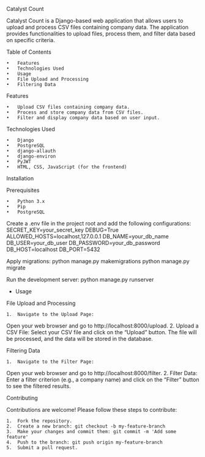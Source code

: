 Catalyst Count

Catalyst Count is a Django-based web application that allows users to upload and process CSV files containing company data. The application provides functionalities to upload files, process them, and filter data based on specific criteria.

Table of Contents

	•	Features
	•	Technologies Used
	•	Usage
	•	File Upload and Processing
	•	Filtering Data

Features

	•	Upload CSV files containing company data.
	•	Process and store company data from CSV files.
	•	Filter and display company data based on user input.

Technologies Used

	•	Django
	•	PostgreSQL
	•	django-allauth
	•	django-environ
	•	PyJWT
	•	HTML, CSS, JavaScript (for the frontend)

Installation

Prerequisites

	•	Python 3.x
	•	Pip
	•	PostgreSQL

Create a .env file in the project root and add the following configurations:
SECRET_KEY=your_secret_key
DEBUG=True
ALLOWED_HOSTS=localhost,127.0.0.1
DB_NAME=your_db_name
DB_USER=your_db_user
DB_PASSWORD=your_db_password
DB_HOST=localhost
DB_PORT=5432

Apply migrations:
python manage.py makemigrations
python manage.py migrate

Run the development server:
python manage.py runserver

* Usage

File Upload and Processing

	1.	Navigate to the Upload Page:
Open your web browser and go to http://localhost:8000/upload.
	2.	Upload a CSV File:
Select your CSV file and click on the “Upload” button. The file will be processed, and the data will be stored in the database.

Filtering Data

	1.	Navigate to the Filter Page:
Open your web browser and go to http://localhost:8000/filter.
	2.	Filter Data:
Enter a filter criterion (e.g., a company name) and click on the “Filter” button to see the filtered results.

Contributing

Contributions are welcome! Please follow these steps to contribute:

	1.	Fork the repository.
	2.	Create a new branch: git checkout -b my-feature-branch
	3.	Make your changes and commit them: git commit -m 'Add some feature'
	4.	Push to the branch: git push origin my-feature-branch
	5.	Submit a pull request.
